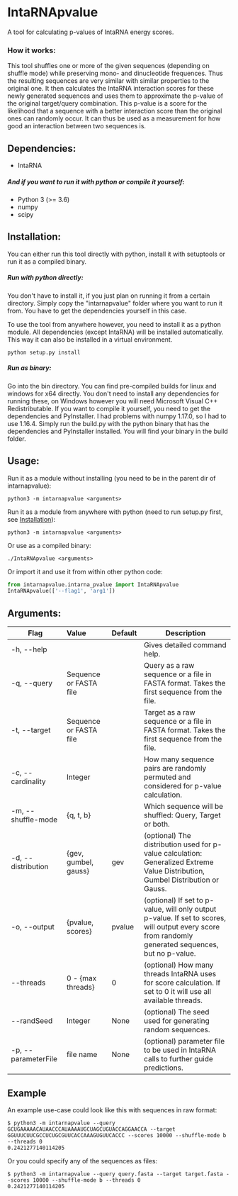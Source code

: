 # IntaRNApvalue
A tool for calculating p-values of IntaRNA energy scores.

### How it works:
This tool shuffles one or more of the given sequences (depending on shuffle mode) while preserving mono- and dinucleotide frequences.
Thus the resulting sequences are very similar with similar properties to the original one.
It then calculates the IntaRNA interaction scores for these newly generated sequences and uses them to approximate the p-value of the original target/query combination.
This p-value is a score for the likelihood that a sequence with a better interaction score than the original ones can randomly occur.
It can thus be used as a measurement for how good an interaction between two sequences is.

## Dependencies:
- IntaRNA
##### And if you want to run it with python or compile it yourself:
- Python 3 (>= 3.6)
- numpy
- scipy

## Installation:
You can either run this tool directly with python, install it with setuptools or run it as a compiled binary.
##### Run with python directly:
You don't have to install it, if you just plan on running it from a certain directory.
Simply copy the "intarnapvalue" folder where you want to run it from.
You have to get the dependencies yourself in this case.

To use the tool from anywhere however, you need to install it as a python module.
All dependencies (except IntaRNA) will be installed automatically.
This way it can also be installed in a virtual environment.
```console
python setup.py install
```

##### Run as binary:
Go into the bin directory. You can find pre-compiled builds for linux and windows for x64 directly.
You don't need to install any dependencies for running these, on Windows however you will need Microsoft Visual C++ Redistributable.
If you want to compile it yourself, you need to get the dependencies and PyInstaller.
I had problems with numpy 1.17.0, so I had to use 1.16.4.
Simply run the build.py with the python binary that has the dependencies and PyInstaller installed.
You will find your binary in the build folder.

## Usage:
Run it as a module without installing (you need to be in the parent dir of intarnapvalue):
```console
python3 -m intarnapvalue <arguments>
```

Run it as a module from anywhere with python (need to run setup.py first, see [Installation](#installation)):
```console
python3 -m intarnapvalue <arguments>
```
Or use as a compiled binary:
```console
./IntaRNApvalue <arguments>
```

Or import it and use it from within other python code:
```python
from intarnapvalue.intarna_pvalue import IntaRNApvalue
IntaRNApvalue(['--flag1', 'arg1'])
```

## Arguments:

| Flag                | Value                  | Default | Description          |
| ------------------  |:---------------------- | :------ | -------------------- |
| -h, --help          |                        |         | Gives detailed command help.  |
| -q, --query         | Sequence or FASTA file |         | Query as a raw sequence or a file in FASTA format. Takes the first sequence from the file. |
| -t, --target        | Sequence or FASTA file |         | Target as a raw sequence or a file in FASTA format. Takes the first sequence from the file. |
| -c, --cardinality   | Integer                |         | How many sequence pairs are randomly permuted and considered for p-value calculation. |
| -m, --shuffle-mode  | {q, t, b}              |         | Which sequence will be shuffled: Query, Target or both. |
| -d, --distribution  | {gev, gumbel, gauss}   | gev     | (optional) The distribution used for p-value calculation: Generalized Extreme Value Distribution, Gumbel Distribution or Gauss. |
| -o, --output        | {pvalue, scores}       | pvalue  | (optional) If set to p-value, will only output p-value. If set to scores, will output every score from randomly generated sequences, but no p-value. |
| --threads           | 0 - {max threads}      | 0       | (optional) How many threads IntaRNA uses for score calculation. If set to 0 it will use all available threads. |
| --randSeed          | Integer                | None    | (optional) The seed used for generating random sequences. |
| -p, --parameterFile | file name              | None    | (optional) parameter file to be used in IntaRNA calls to further guide predictions. |

## Example
An example use-case could look like this with sequences in raw format:
```console
$ python3 -m intarnapvalue --query GCUGAAAAACAUAACCCAUAAAAUGCUAGCUGUACCAGGAACCA --target GGUUUCUUCGCCUCUGCGUUCACCAAAGUGUUCACCC --scores 10000 --shuffle-mode b --threads 0
0.2421277140114205
```
Or you could specify any of the sequences as files:
```console
$ python3 -m intarnapvalue --query query.fasta --target target.fasta --scores 10000 --shuffle-mode b --threads 0
0.2421277140114205
```
